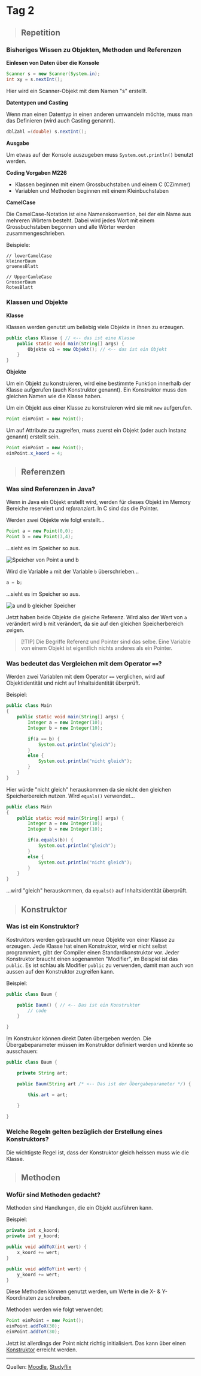 # Tag 2

> ## Repetition

### Bisheriges Wissen zu Objekten, Methoden und Referenzen

**Einlesen von Daten über die Konsole**

```java
Scanner s = new Scanner(System.in);
int xy = s.nextInt();
```

Hier wird ein Scanner-Objekt mit dem Namen "s" erstellt.

**Datentypen und Casting**

Wenn man einen Datentyp in einen anderen umwandeln möchte, muss man das Definieren (wird auch Casting genannt).

```java
dblZahl =(double) s.nextInt();
```

**Ausgabe**

Um etwas auf der Konsole auszugeben muss `System.out.println()` benutzt werden.

**Coding Vorgaben M226**

- Klassen beginnen mit einem Grossbuchstaben und einem C (CZimmer)
- Variablen und Methoden beginnen mit einem Kleinbuchstaben

**CamelCase**

Die CamelCase-Notation ist eine Namenskonvention, bei der ein Name aus mehreren Wörtern besteht. Dabei wird jedes Wort mit einem Grossbuchstaben begonnen und alle Wörter werden zusammengeschrieben.

Beispiele:

```text
// lowerCamelCase
kleinerBaum
gruenesBlatt

// UpperCamleCase
GrosserBaum
RotesBlatt
```

### Klassen und Objekte

**Klasse**

Klassen werden genutzt um beliebig viele Objekte in ihnen zu erzeugen.

```java
public class Klasse { // <-- das ist eine Klasse
	public static void main(String[] args) {
		Objekte o1 = new Objekt(); // <-- das ist ein Objekt
	}
}
```

**Objekte**

Um ein Objekt zu konstruieren, wird eine bestimmte Funktion innerhalb der Klasse aufgerufen (auch Konstruktor genannt). Ein Konstruktor muss den gleichen Namen wie die Klasse haben.

Um ein Objekt aus einer Klasse zu konstruieren wird sie mit `new` aufgerufen.

```java
Point einPoint = new Point();
```

Um auf Attribute zu zugreifen, muss zuerst ein Objekt (oder auch Instanz genannt) erstellt sein.

```java
Point einPoint = new Point();
einPoint.x_koord = 4;
```

> ## Referenzen

### Was sind Referenzen in Java?

Wenn in Java ein Objekt erstellt wird, werden für dieses Objekt im Memory Bereiche reserviert und _referenziert_. In C sind das die Pointer.

Werden zwei Objekte wie folgt erstellt...

```java
Point a = new Point(0,0);
Point b = new Point(3,4);
```

...sieht es im Speicher so aus.

![Speicher von Point a und b](/data/m226a/speicherVars.png)

Wird die Variable `a` mit der Variable `b` überschrieben...

```java
a = b;
```

...sieht es im Speicher so aus.

![a und b gleicher Speicher](/data/m226a/speicherVars2.png)

Jetzt haben beide Objekte die gleiche Referenz. Wird also der Wert von `a` verändert wird `b` mit verändert, da sie auf den gleichen Speicherbereich zeigen.

> [!TIP] Die Begriffe Referenz und Pointer sind das selbe. Eine Variable von einem Objekt ist eigentlich nichts anderes als ein Pointer.

### Was bedeutet das Vergleichen mit dem Operator `==`?

Werden zwei Variablen mit dem Operator `==` verglichen, wird auf Objektidentität und nicht auf Inhaltsidentität überprüft.

Beispiel:

```java
public class Main
{
	public static void main(String[] args) {
		Integer a = new Integer(10);
		Integer b = new Integer(10);

		if(a == b) {
		    System.out.println("gleich");
		}
		else {
		    System.out.println("nicht gleich");
		}
	}
}
```

Hier würde "nicht gleich" herauskommen da sie nicht den gleichen Speicherbereich nutzen. Wird `equals()` verwendet...

```java
public class Main
{
	public static void main(String[] args) {
		Integer a = new Integer(10);
		Integer b = new Integer(10);

		if(a.equals(b)) {
		    System.out.println("gleich");
		}
		else {
		    System.out.println("nicht gleich");
		}
	}
}
```

...wird "gleich" herauskommen, da `equals()` auf Inhaltsidentität überprüft.

> ## Konstruktor

### Was ist ein Konstruktor?

Kostruktors werden gebraucht um neue Objekte von einer Klasse zu erzeugen. Jede Klasse hat einen Konstruktor, wird er nicht selbst programmiert, gibt der Compiler einen Standardkonstruktor vor. Jeder Konstruktor braucht einen sogenannten "Modifier", im Beispiel ist das `public`. Es ist schlau als Modifier `public` zu verwenden, damit man auch von aussen auf den Konstruktor zugreifen kann.

Beispiel:

```java
public class Baum {

	public Baum() { // <-- Das ist ein Konstruktor
		// code
	}

}
```

Im Konstrukor können direkt Daten übergeben werden. Die Übergabeparameter müssen im Konstruktor definiert werden und könnte so ausschauen:

```java
public class Baum {

	private String art;

	public Baum(String art /* <-- Das ist der Übergabeparameter */) {

		this.art = art;

	}

}
```

### Welche Regeln gelten bezüglich der Erstellung eines Konstruktors?

Die wichtigste Regel ist, dass der Konstruktor gleich heissen muss wie die Klasse.

> ## Methoden

### Wofür sind Methoden gedacht?

Methoden sind Handlungen, die ein Objekt ausführen kann.

Beispiel:

```java
private int x_koord;
private int y_koord;

public void addToX(int wert) {
	x_koord += wert;
}

public void addToY(int wert) {
	y_koord += wert;
}
```

Diese Methoden können genutzt werden, um Werte in die X- & Y-Koordinaten zu schreiben.

Methoden werden wie folgt verwendet:

```java
Point einPoint = new Point();
einPoint.addToX(30);
einPoint.addToY(30);
```

Jetzt ist allerdings der Point nicht richtig initialisiert. Das kann über einen [Konstruktor](./tag-0002.md#was-ist-ein-konstruktor) erreicht werden.

---

Quellen: [Moodle](https://moodle.bztf.ch/pluginfile.php/128410/mod_resource/content/1/site/01_script/001_einfuehrungOOP/), [Studyflix](https://studyflix.de/informatik/java-konstruktor-1900)
